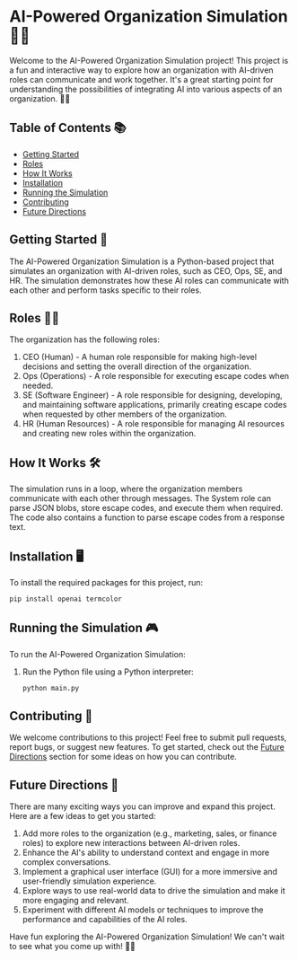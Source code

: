 # AI-Powered Organization Simulation 🤖🏢

Welcome to the AI-Powered Organization Simulation project! This project is a fun and interactive way to explore how an organization with AI-driven roles can communicate and work together. It's a great starting point for understanding the possibilities of integrating AI into various aspects of an organization. 🚀💼

## Table of Contents 📚

- [Getting Started](#getting-started)
- [Roles](#roles)
- [How It Works](#how-it-works)
- [Installation](#installation)
- [Running the Simulation](#running-the-simulation)
- [Contributing](#contributing)
- [Future Directions](#future-directions)

## Getting Started 🏁

The AI-Powered Organization Simulation is a Python-based project that simulates an organization with AI-driven roles, such as CEO, Ops, SE, and HR. The simulation demonstrates how these AI roles can communicate with each other and perform tasks specific to their roles.

## Roles 🧑‍💼

The organization has the following roles:

1. CEO (Human) - A human role responsible for making high-level decisions and setting the overall direction of the organization.
2. Ops (Operations) - A role responsible for executing escape codes when needed.
3. SE (Software Engineer) - A role responsible for designing, developing, and maintaining software applications, primarily creating escape codes when requested by other members of the organization.
4. HR (Human Resources) - A role responsible for managing AI resources and creating new roles within the organization.

## How It Works 🛠️

The simulation runs in a loop, where the organization members communicate with each other through messages. The System role can parse JSON blobs, store escape codes, and execute them when required. The code also contains a function to parse escape codes from a response text.

## Installation 🖥️

To install the required packages for this project, run:

```bash
pip install openai termcolor
```

## Running the Simulation 🎮

To run the AI-Powered Organization Simulation:

1. Run the Python file using a Python interpreter:
   ```bash
   python main.py
   ```

## Contributing 🤝

We welcome contributions to this project! Feel free to submit pull requests, report bugs, or suggest new features. To get started, check out the [Future Directions](#future-directions) section for some ideas on how you can contribute.

## Future Directions 🚀

There are many exciting ways you can improve and expand this project. Here are a few ideas to get you started:

1. Add more roles to the organization (e.g., marketing, sales, or finance roles) to explore new interactions between AI-driven roles.
2. Enhance the AI's ability to understand context and engage in more complex conversations.
3. Implement a graphical user interface (GUI) for a more immersive and user-friendly simulation experience.
4. Explore ways to use real-world data to drive the simulation and make it more engaging and relevant.
5. Experiment with different AI models or techniques to improve the performance and capabilities of the AI roles.

Have fun exploring the AI-Powered Organization Simulation! We can't wait to see what you come up with! 🎉💡

